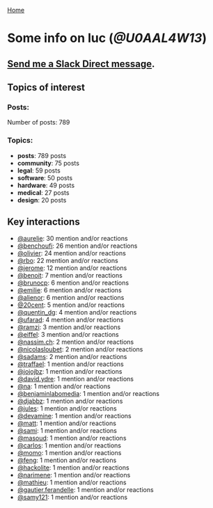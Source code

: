 [Home](https://kelu124.github.io/echommunity/)

# Some info on __luc__ (_@U0AAL4W13_)


## [Send me a Slack Direct message](https://echopen.slack.com/messages/@luc/).

## Topics of interest

### Posts: 

Number of posts: 789

### Topics:

* __posts__: 789 posts
* __community__: 75 posts
* __legal__: 59 posts
* __software__: 50 posts
* __hardware__: 49 posts
* __medical__: 27 posts
* __design__: 20 posts

## Key interactions 

* [@aurelie](./U37GZRZU6.md): 30 mention and/or reactions
* [@benchoufi](./U0B47KC3S.md): 26 mention and/or reactions
* [@olivier](./U04DFTZ7D.md): 24 mention and/or reactions
* [@rbo](./U38HVMZ6K.md): 22 mention and/or reactions
* [@jerome](./U07UEJC2H.md): 12 mention and/or reactions
* [@benoit](./U0GMX7QUB.md): 7 mention and/or reactions
* [@brunocp](./U33817K25.md): 6 mention and/or reactions
* [@emilie](./U0FN1B8KD.md): 6 mention and/or reactions
* [@alienor](./U1N5Q9334.md): 6 mention and/or reactions
* [@20cent](./U0GN7EB32.md): 5 mention and/or reactions
* [@quentin_dg](./U2UU194RZ.md): 4 mention and/or reactions
* [@ufarad](./U0HF2S3QX.md): 4 mention and/or reactions
* [@ramzi](./U2UV28W2F.md): 3 mention and/or reactions
* [@eiffel](./U3GHS132Q.md): 3 mention and/or reactions
* [@nassim.ch](./U1NM17NHF.md): 2 mention and/or reactions
* [@nicolasloubet](./U04H8570R.md): 2 mention and/or reactions
* [@sadams](./U2V0F9YAK.md): 2 mention and/or reactions
* [@traffael](./U3RKUJHHS.md): 1 mention and/or reactions
* [@jojojbz](./U1DGN6S80.md): 1 mention and/or reactions
* [@david.ydre](./U1JCFS7N3.md): 1 mention and/or reactions
* [@na](./U07SNUM7F.md): 1 mention and/or reactions
* [@benjaminlabomedia](./U394HRZ1B.md): 1 mention and/or reactions
* [@djabbz](./U2PFHNN3C.md): 1 mention and/or reactions
* [@jules](./U3ML4L01Z.md): 1 mention and/or reactions
* [@devamine](./U2X7189QR.md): 1 mention and/or reactions
* [@matt](./U1EP1RDGE.md): 1 mention and/or reactions
* [@sami](./U2MF267L2.md): 1 mention and/or reactions
* [@masoud](./U3PLYAJPJ.md): 1 mention and/or reactions
* [@carlos](./U087C42L8.md): 1 mention and/or reactions
* [@momo](./U1NLWV4BZ.md): 1 mention and/or reactions
* [@feng](./U1G9KDFNE.md): 1 mention and/or reactions
* [@hackolite](./U20C8CKTL.md): 1 mention and/or reactions
* [@narimene](./U1NTT0ZPH.md): 1 mention and/or reactions
* [@mathieu](./U0PPGEYFK.md): 1 mention and/or reactions
* [@gautier.ferandelle](./U0PKUKHPC.md): 1 mention and/or reactions
* [@samy121](./U1G9AEN7L.md): 1 mention and/or reactions
